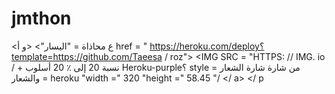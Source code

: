 # jmthon

<ع محاذاة = "اليسار"> <و أ href = " https://heroku.com/deploy؟template=https://github.com/Taeesa / roz"> <IMG SRC = "HTTPS: // IMG. io / + نسبة 20 إلى ٪ 20 أسلوب Heroku-purple؟ style = من شارة شارة الشعار والشعار = heroku "width =" 320 "height =" 58.45 "/ </ a> </ p
